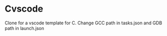 # Cvscode
Clone for a vscode template for C.
Change GCC path in tasks.json and GDB path in launch.json
